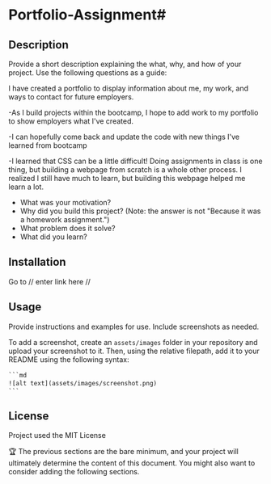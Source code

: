 # Portfolio-Assignment# <Your-Project-Title>

## Description

Provide a short description explaining the what, why, and how of your project. Use the following questions as a guide:

I have created a portfolio to display information about me, my work, and ways to contact for future employers. 

-As I build projects within the bootcamp, I hope to add work to my portfolio to show employers what I've created. 

-I can hopefully come back and update the code with new things I've learned from bootcamp 

-I learned that CSS can be a little difficult! Doing assignments in class is one thing, but building a webpage from scratch is a whole other process. I realized I still have much to learn, but building this webpage helped me learn a lot.  


- What was your motivation?
- Why did you build this project? (Note: the answer is not "Because it was a homework assignment.")
- What problem does it solve?
- What did you learn?


## Installation

Go to // enter link here // 

## Usage

Provide instructions and examples for use. Include screenshots as needed.

To add a screenshot, create an `assets/images` folder in your repository and upload your screenshot to it. Then, using the relative filepath, add it to your README using the following syntax:

    ```md
    ![alt text](assets/images/screenshot.png)
    ```



## License

Project used the MIT License 

🏆 The previous sections are the bare minimum, and your project will ultimately determine the content of this document. You might also want to consider adding the following sections.




